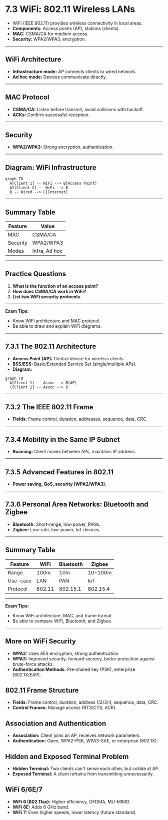 # 7.3 WiFi: 802.11 Wireless LANs

- WiFi (IEEE 802.11) provides wireless connectivity in local areas.
- **Components:** Access points (AP), stations (clients).
- **MAC:** CSMA/CA for medium access.
- **Security:** WPA2/WPA3, encryption.

---

## WiFi Architecture
- **Infrastructure mode:** AP connects clients to wired network.
- **Ad hoc mode:** Devices communicate directly.

---

## MAC Protocol
- **CSMA/CA:** Listen before transmit, avoid collisions with backoff.
- **ACKs:** Confirm successful reception.

---

## Security
- **WPA2/WPA3:** Strong encryption, authentication.

---

## Diagram: WiFi Infrastructure
```mermaid
graph TD
  A[Client 1] -- WiFi --> B[Access Point]
  A2[Client 2] -- WiFi --> B
  B -- Wired --> C[Internet]
```

---

## Summary Table
| Feature   | Value         |
|-----------|--------------|
| MAC       | CSMA/CA      |
| Security  | WPA2/WPA3    |
| Modes     | Infra, Ad hoc|

---

## Practice Questions
1. **What is the function of an access point?**
2. **How does CSMA/CA work in WiFi?**
3. **List two WiFi security protocols.**

---

**Exam Tips:**
- Know WiFi architecture and MAC protocol.
- Be able to draw and explain WiFi diagrams.

---

## 7.3.1 The 802.11 Architecture
- **Access Point (AP):** Central device for wireless clients.
- **BSS/ESS:** Basic/Extended Service Set (single/multiple APs).
- **Diagram:**
```mermaid
graph TD
  A[Client 1] -- Assoc --> B[AP]
  C[Client 2] -- Assoc --> B
```

---

## 7.3.2 The IEEE 802.11 Frame
- **Fields:** Frame control, duration, addresses, sequence, data, CRC.

---

## 7.3.4 Mobility in the Same IP Subnet
- **Roaming:** Client moves between APs, maintains IP address.

---

## 7.3.5 Advanced Features in 802.11
- **Power saving, QoS, security (WPA2/WPA3).**

---

## 7.3.6 Personal Area Networks: Bluetooth and Zigbee
- **Bluetooth:** Short-range, low-power, PANs.
- **Zigbee:** Low-rate, low-power, IoT devices.

---

## Summary Table
| Feature   | WiFi         | Bluetooth   | Zigbee      |
|-----------|-------------|-------------|-------------|
| Range     | 100m        | 10m         | 10-100m     |
| Use-case  | LAN         | PAN         | IoT         |
| Protocol  | 802.11      | 802.15.1    | 802.15.4    |

---

**Exam Tips:**
- Know WiFi architecture, MAC, and frame format.
- Be able to compare WiFi, Bluetooth, and Zigbee.

---

## More on WiFi Security
- **WPA2:** Uses AES encryption, strong authentication.
- **WPA3:** Improved security, forward secrecy, better protection against brute-force attacks.
- **Authentication Methods:** Pre-shared key (PSK), enterprise (802.1X/EAP).

## 802.11 Frame Structure
- **Fields:** Frame control, duration, address 1/2/3/4, sequence, data, CRC.
- **Control Frames:** Manage access (RTS/CTS, ACK).

## Association and Authentication
- **Association:** Client joins an AP, receives network parameters.
- **Authentication:** Open, WPA2-PSK, WPA3-SAE, or enterprise (802.1X).

## Hidden and Exposed Terminal Problem
- **Hidden Terminal:** Two clients can't sense each other, but collide at AP.
- **Exposed Terminal:** A client refrains from transmitting unnecessarily.

## WiFi 6/6E/7
- **WiFi 6 (802.11ax):** Higher efficiency, OFDMA, MU-MIMO.
- **WiFi 6E:** Adds 6 GHz band.
- **WiFi 7:** Even higher speeds, lower latency (future standard). 